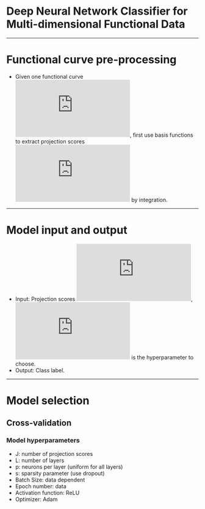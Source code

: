 # Deep Neural Network Classifier for Multi-dimensional Functional Data
------------------------------------------------

# Functional curve pre-processing
- Given one functional curve ![first equation](https://latex.codecogs.com/gif.latex?X%28t%29), first use basis functions to extract projection scores ![second equation](https://latex.codecogs.com/gif.latex?%5Cxi_1%2C%20%5Cxi_2%2C%20%5Cldots) by integration.
-------------------------------------------------------

# Model input and output
- Input: Projection scores ![xi](https://latex.codecogs.com/gif.latex?%5Cxi_1%2C%20%5Cxi_2%2C%20%5Cldots%2C%20%5Cxi_J), ![J](https://latex.codecogs.com/gif.latex?J) is the hyperparameter to choose.
- Output: Class label.
-------------------------------------------------------------

# Model selection
## Cross-validation 
### Model hyperparameters 
- J: number of projection scores
- L: number of layers
- p: neurons per layer (uniform for all layers)
- s: sparsity parameter (use dropout)
- Batch Size: data dependent
- Epoch number: data 
- Activation function: ReLU
- Optimizer: Adam 
